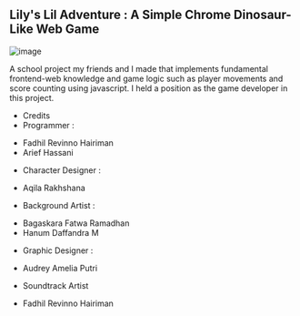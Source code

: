 ## Lily's Lil Adventure : A Simple Chrome Dinosaur-Like Web Game
![image](https://github.com/eggboixd/LilysLilAdventure/assets/92006376/75ef654b-ca53-4da8-8443-91f19e922ff6)

A school project my friends and I made that implements fundamental frontend-web knowledge and game logic such as player movements and score counting using javascript. I held a position as the game developer in this project.

* Credits
*  Programmer :
- Fadhil Revinno Hairiman
- Arief Hassani
*  Character Designer :
- Aqila Rakhshana
*  Background Artist :
- Bagaskara Fatwa Ramadhan
- Hanum Daffandra M
* Graphic Designer :
- Audrey Amelia Putri
*  Soundtrack Artist
- Fadhil Revinno Hairiman
